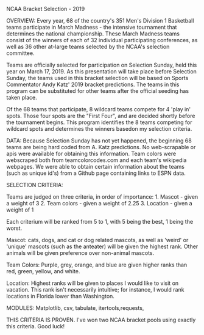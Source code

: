 NCAA Bracket Selection - 2019

OVERVIEW:
Every year, 68 of the country's 351 Men's Division 1 Basketball teams participate in March Madness - the intensive tournament that determines the national championship.  These March Madness teams consist of the winners of each of 32 individual participating conferences, as well as 36 other at-large teams selected by the NCAA's selection committee. 

Teams are officially selected for participation on Selection Sunday, held this year on March 17, 2019.  As this presentation will take place before Selection Sunday, the teams used in this bracket selection will be based on Sports Commentator Andy Katz' 2019 bracket predictions.  The teams in this program can be substituted for other teams after the official seeding has taken place.

Of the 68 teams that participate, 8 wildcard teams compete for 4 'play in' spots.  Those four spots are the "First Four", and are decided shortly before the tournament begins.  This program identifies the 8 teams competing for wildcard spots and determines the winners basedon my selection criteria.

DATA:  Because Selection Sunday has not yet happened, the beginning 68 teams are being hard coded from A. Katz predictions.  No web-scrapable or apis were available for obtaining this information.  Team colors were webscraped both from teamcolorcodes.com and each team's wikipedia webpages. We were able to obtain certain information about the teams (such as unique id's) from a Github page containing links to ESPN data.

SELECTION CRITERIA:

Teams are judged on three criteria, in order of importance:
    1.  Mascot - given a weight of 3
    2.  Team colors - given a weight of 2.25
    3.  Location - given a weight of 1

Each criterium will be ranked from 5 to 1, with 5 being the best, 1 being the worst.

Mascot: cats, dogs, and cat or dog related mascots, as well as 'weird' or 'unique' mascots (such as the anteater) will be given the highest rank.  Other animals will be given preference over non-animal mascots.

Team Colors: Purple, grey, orange, and blue are given higher ranks than red, green, yellow, and white.

Location: Highest ranks will be given to places I would like to visit on vacation.  This rank isn't necessarily intuitive; for instance, I would rank locations in Florida lower than Washington.

MODULES: Matplotlib, csv, tabulate, itertools,requests, 

THIS CRITERIA IS PROVEN.  I've won two NCAA bracket pools using exactly this criteria.  Good luck!
